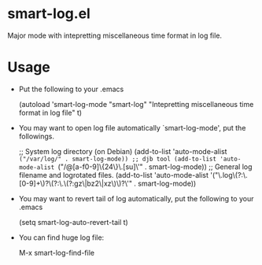 smart-log.el
============

Major mode with intepretting miscellaneous time format in log file.

Usage
=====

* Put the following to your .emacs

    (autoload 'smart-log-mode "smart-log"
              "Intepretting miscellaneous time format in log file" t)

* You may want to open log file automatically `smart-log-mode', put the followings.

    ;; System log directory (on Debian)
    (add-to-list 'auto-mode-alist `("/var/log/" . smart-log-mode))
    ;; djb tool
    (add-to-list 'auto-mode-alist
                 `("/@[a-f0-9]\\{24\\}\\.[su]\\'" . smart-log-mode))
    ;; General log filename and logrotated files.
    (add-to-list 'auto-mode-alist
                 '("\\.log\\(?:\\.[0-9]+\\)?\\(?:\\.\\(?:gz\\|bz2\\|xz\\)\\)?\\'"
                   . smart-log-mode))

* You may want to revert tail of log automatically, put the following to your .emacs

    (setq smart-log-auto-revert-tail t)

* You can find huge log file:

    M-x smart-log-find-file
